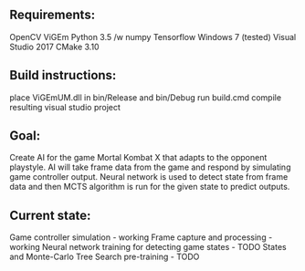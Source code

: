 ## Requirements:
OpenCV
ViGEm
Python 3.5 /w numpy
Tensorflow
Windows 7 (tested)
Visual Studio 2017
CMake 3.10

## Build instructions:
place ViGEmUM.dll in bin/Release and bin/Debug
run build.cmd
compile resulting visual studio project

## Goal:
Create AI for the game Mortal Kombat X that adapts to the opponent playstyle.
AI will take frame data from the game and respond by simulating game controller output.
Neural network is used to detect state from frame data and then MCTS algorithm is run
for the given state to predict outputs.


## Current state:
Game controller simulation - working
Frame capture and processing - working
Neural network training for detecting game states - TODO
States and Monte-Carlo Tree Search pre-training - TODO

